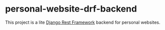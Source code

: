 # personal-website-drf-backend

 This project is a lite [Django Rest Framework](https://www.django-rest-framework.org/) backend for personal websites.
